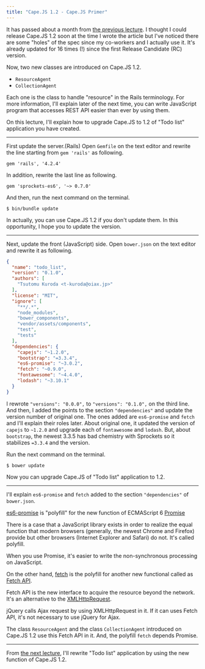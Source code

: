 ```yaml
---
title: "Cape.JS 1.2 - Cape.JS Primer"
---
```


It has passed about a month from [the previous lecture](../15_deleting_task).
I thought I could release Cape.JS 1.2 soon at the time I wrote the article but I've noticed there are some "holes" of the spec since my co-workers and I actually use it. It's already updated for 16 times (!) since the first Release Candidate (RC) version.

Now, two new classes are introduced on Cape.JS 1.2.

* `ResourceAgent`
* `CollectionAgent`

Each one is the class to handle "resource" in the Rails terminology. For more information, I'll explain later of the next time, you can write JavaScript program that accesses REST API easier than ever by using them.

On this lecture, I'll explain how to upgrade Cape.JS to 1.2 of "Todo list" application you have created.

----

First update the server.(Rails) Open `Gemfile` on the text editor and rewrite the line starting from `gem 'rails'` as following.

```text
gem 'rails', '4.2.4'
```

In addition, rewrite the last line as following.

```text
gem 'sprockets-es6', '~> 0.7.0'
```

And then, run the next command on the terminal.

```text
$ bin/bundle update
```

<div class="note">
In actually, you can use Cape.JS 1.2 if you don't update them. In this opportunity, I hope you to update the version.
</div>

----

Next, update the front (JavaScript) side. Open `bower.json` on the text editor and rewrite it as following.

```json
{
  "name": "todo_list",
  "version": "0.1.0",
  "authors": [
    "Tsutomu Kuroda <t-kuroda@oiax.jp>"
  ],
  "license": "MIT",
  "ignore": [
    "**/.*",
    "node_modules",
    "bower_components",
    "vendor/assets/components",
    "test",
    "tests"
  ],
  "dependencies": {
    "capejs": "~1.2.0",
    "bootstrap": "=3.3.4",
    "es6-promise": "~3.0.2",
    "fetch": "~0.9.0",
    "fontawesome": "~4.4.0",
    "lodash": "~3.10.1"
  }
}
```

I rewrote `"versions": "0.0.0",` to  `"versions": "0.1.0",` on the third line. And then, I added the points to the section `"dependencies"` and update the version number of original one. The ones added are `es6-promise` and `fetch` and I'll explain their roles later. About original one, it updated the version of `capejs` to `~1.2.0` and upgrade each of `fontawesome` and `lodash`. But, about `bootstrap`, the newest 3.3.5 has bad chemistry with Sprockets so it stabilizes `=3.3.4` and the version.

Run the next command on the terminal.

```text
$ bower update
```

Now you can upgrade Cape.JS of "Todo list" application to 1.2.

----

I'll explain `es6-promise` and `fetch` added to the section `"dependencies"` of `bower.json`.

[es6-promise](https://github.com/jakearchibald/es6-promise) is "polyfill" for
the new function of ECMAScript 6 [Promise](https://developer.mozilla.org/ja/docs/Web/JavaScript/Reference/Global_Objects/Promise)

<div class="note">
There is a case that a JavaScript library exists in order to realize the equal function that modern browsers (generally, the newest Chrome and Firefox) provide but other browsers (Internet Explorer and Safari) do not. It's called polyfill.
</div>

When you use Promise, it's easier to write the non-synchronous processing on JavaScript.

On the other hand, [fetch](https://github.com/github/fetch) is the polyfill for another new functional called as [Fetch API](https://developer.mozilla.org/ja/docs/Web/API/Fetch_API).

Fetch API is the new interface to acquire the resource beyond the network. It's an alternative to the [XMLHttpRequest](https://developer.mozilla.org/ja/docs/Web/API/XMLHttpRequest).

<div class="note">
jQuery calls Ajax request by using XMLHttpRequest in it. If it can uses Fetch API, it's not necessary to use jQuery for Ajax.
</div>

The class `ResourceAgent` and the class `CollectionAgent` introduced on Cape.JS 1.2 use this Fetch API in it. And, the polyfill `fetch` depends Promise.

----

From [the next lecture](../17_collection_agent1), I'll rewrite "Todo list" application by using the new function of Cape.JS 1.2.
